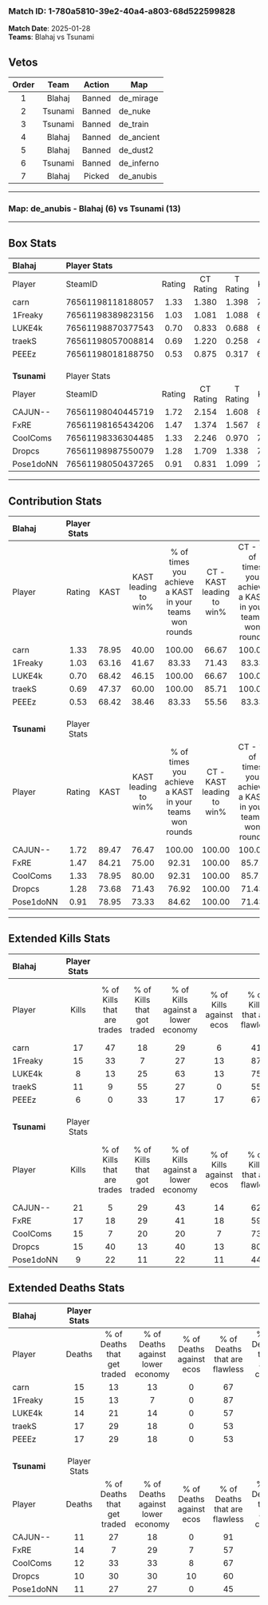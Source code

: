 ### Match ID: 1-780a5810-39e2-40a4-a803-68d522599828  
**Match Date**: 2025-01-28  
**Teams**: Blahaj vs Tsunami  

## Vetos  

| Order | Team | Action | Map |
| :---: | :--: | :----: | --- |
| 1 | Blahaj | Banned | de_mirage |
| 2 | Tsunami | Banned | de_nuke |
| 3 | Tsunami | Banned | de_train |
| 4 | Blahaj | Banned | de_ancient |
| 5 | Blahaj | Banned | de_dust2 |
| 6 | Tsunami | Banned | de_inferno |
| 7 | Blahaj | Picked | de_anubis |

---  

### **Map**: de_anubis - Blahaj (6) vs Tsunami (13)  
---  

## Box Stats  

| **Blahaj**  | Player Stats      |        |           |          |       |       |       |         |        |      |     |
| :- | :- | :-: | :-: | :-: | :-: | :-: | :-: | :-: | :-: | :-: | :-: |
| Player      | SteamID           | Rating | CT Rating | T Rating | KAST  |  ADR  | Kills | Assists | Deaths | K/D  | HS% |
| carn        | 76561198118188057 |  1.33  |   1.380   |  1.398   | 78.95 | 98.0  |  17   |    5    |   15   | 1.13 | 58  |
| 1Freaky     | 76561198389823156 |  1.03  |   1.081   |  1.088   | 63.16 | 70.8  |  15   |    3    |   15   | 1.00 | 53  |
| LUKE4k      | 76561198870377543 |  0.70  |   0.833   |  0.688   | 68.42 | 47.8  |   8   |    2    |   14   | 0.57 | 37  |
| traekS      | 76561198057008814 |  0.69  |   1.220   |  0.258   | 47.37 | 71.8  |  11   |    5    |   17   | 0.65 | 45  |
| PEEEz       | 76561198018188750 |  0.53  |   0.875   |  0.317   | 68.42 | 49.0  |   6   |    3    |   17   | 0.35 | 83  |
|             |                   |        |           |          |       |       |       |         |        |      |     |
|             |                   |        |           |          |       |       |       |         |        |      |     |
|             |                   |        |           |          |       |       |       |         |        |      |     |
| **Tsunami** | Player Stats      |        |           |          |       |       |       |         |        |      |     |
| Player      | SteamID           | Rating | CT Rating | T Rating | KAST  |  ADR  | Kills | Assists | Deaths | K/D  | HS% |
| CAJUN--     | 76561198040445719 |  1.72  |   2.154   |  1.608   | 89.47 | 105.4 |  21   |    4    |   11   | 1.91 | 42  |
| FxRE        | 76561198165434206 |  1.47  |   1.374   |  1.567   | 84.21 | 110.1 |  17   |   11    |   14   | 1.21 | 29  |
| CooIComs    | 76561198336304485 |  1.33  |   2.246   |  0.970   | 78.95 | 96.1  |  15   |    7    |   12   | 1.25 | 40  |
| Dropcs      | 76561198987550079 |  1.28  |   1.709   |  1.338   | 73.68 | 80.3  |  15   |    5    |   10   | 1.50 | 46  |
| Pose1doNN   | 76561198050437265 |  0.91  |   0.831   |  1.099   | 78.95 | 42.7  |   9   |    6    |   11   | 0.82 | 33  |
---  

## Contribution Stats  

| **Blahaj**  | Player Stats |       |                      |                                                        |                           |                                                             |                          |                                                            |
| :- | :-: | :-: | :-: | :-: | :-: | :-: | :-: | :-: |
| Player      |    Rating    | KAST  | KAST leading to win% | % of times you achieve a KAST in your teams won rounds | CT - KAST leading to win% | CT - % of times you achieve a KAST in your teams won rounds | T - KAST leading to win% | T - % of times you achieve a KAST in your teams won rounds |
| carn        |     1.33     | 78.95 |        40.00         |                         100.00                         |           66.67           |                           100.00                            |           0.00           |                            0.00                            |
| 1Freaky     |     1.03     | 63.16 |        41.67         |                         83.33                          |           71.43           |                            83.33                            |           0.00           |                            0.00                            |
| LUKE4k      |     0.70     | 68.42 |        46.15         |                         100.00                         |           66.67           |                           100.00                            |           0.00           |                            0.00                            |
| traekS      |     0.69     | 47.37 |        60.00         |                         100.00                         |           85.71           |                           100.00                            |           0.00           |                            0.00                            |
| PEEEz       |     0.53     | 68.42 |        38.46         |                         83.33                          |           55.56           |                            83.33                            |           0.00           |                            0.00                            |
|             |              |       |                      |                                                        |                           |                                                             |                          |                                                            |
|             |              |       |                      |                                                        |                           |                                                             |                          |                                                            |
|             |              |       |                      |                                                        |                           |                                                             |                          |                                                            |
| **Tsunami** | Player Stats |       |                      |                                                        |                           |                                                             |                          |                                                            |
| Player      |    Rating    | KAST  | KAST leading to win% | % of times you achieve a KAST in your teams won rounds | CT - KAST leading to win% | CT - % of times you achieve a KAST in your teams won rounds | T - KAST leading to win% | T - % of times you achieve a KAST in your teams won rounds |
| CAJUN--     |     1.72     | 89.47 |        76.47         |                         100.00                         |          100.00           |                           100.00                            |          60.00           |                           100.00                           |
| FxRE        |     1.47     | 84.21 |        75.00         |                         92.31                          |          100.00           |                            85.71                            |          60.00           |                           100.00                           |
| CooIComs    |     1.33     | 78.95 |        80.00         |                         92.31                          |          100.00           |                            85.71                            |          66.67           |                           100.00                           |
| Dropcs      |     1.28     | 73.68 |        71.43         |                         76.92                          |          100.00           |                            71.43                            |          55.56           |                           83.33                            |
| Pose1doNN   |     0.91     | 78.95 |        73.33         |                         84.62                          |          100.00           |                            71.43                            |          60.00           |                           100.00                           |
---  

## Extended Kills Stats  

| **Blahaj**  | Player Stats |                            |                            |                                    |                         |                              |                                 |                                       |                    |           |
| :- | :-: | :-: | :-: | :-: | :-: | :-: | :-: | :-: | :-: | :-: |
| Player      |    Kills     | % of Kills that are trades | % of Kills that got traded | % of Kills against a lower economy | % of Kills against ecos | % of Kills that are flawless | % of Kills that are close duels | % of Kills that are assisted by flash | Pistol Round Kills | AWP Kills |
| carn        |      17      |             47             |             18             |                 29                 |            6            |              41              |               18                |                   0                   |         1          |     5     |
| 1Freaky     |      15      |             33             |             7              |                 27                 |           13            |              87              |                7                |                   0                   |         0          |     0     |
| LUKE4k      |      8       |             13             |             25             |                 63                 |           13            |              75              |               13                |                   0                   |         0          |     0     |
| traekS      |      11      |             9              |             55             |                 27                 |            0            |              55              |               18                |                   0                   |         0          |     2     |
| PEEEz       |      6       |             0              |             33             |                 17                 |           17            |              67              |                0                |                   0                   |         0          |     0     |
|             |              |                            |                            |                                    |                         |                              |                                 |                                       |                    |           |
|             |              |                            |                            |                                    |                         |                              |                                 |                                       |                    |           |
|             |              |                            |                            |                                    |                         |                              |                                 |                                       |                    |           |
| **Tsunami** | Player Stats |                            |                            |                                    |                         |                              |                                 |                                       |                    |           |
| Player      |    Kills     | % of Kills that are trades | % of Kills that got traded | % of Kills against a lower economy | % of Kills against ecos | % of Kills that are flawless | % of Kills that are close duels | % of Kills that are assisted by flash | Pistol Round Kills | AWP Kills |
| CAJUN--     |      21      |             5              |             29             |                 43                 |           14            |              62              |                5                |                   5                   |         0          |     3     |
| FxRE        |      17      |             18             |             29             |                 41                 |           18            |              59              |                0                |                   6                   |         0          |     0     |
| CooIComs    |      15      |             7              |             20             |                 20                 |            7            |              73              |                0                |                   7                   |         2          |     1     |
| Dropcs      |      15      |             40             |             13             |                 40                 |           13            |              80              |                0                |                   7                   |         0          |     2     |
| Pose1doNN   |      9       |             22             |             11             |                 22                 |           11            |              44              |                0                |                   0                   |         2          |     3     |
## Extended Deaths Stats  

| **Blahaj**  | Player Stats |                             |                                   |                          |                               |                            |                           |               |
| :- | :-: | :-: | :-: | :-: | :-: | :-: | :-: | :-: |
| Player      |    Deaths    | % of Deaths that get traded | % of Deaths against lower economy | % of Deaths against ecos | % of Deaths that are flawless | % of Deaths that are close | % of Deaths while blinded | Deaths to AWP |
| carn        |      15      |             13              |                13                 |            0             |              67               |             0              |             0             |       0       |
| 1Freaky     |      15      |             13              |                 7                 |            0             |              87               |             0              |             7             |       0       |
| LUKE4k      |      14      |             21              |                14                 |            0             |              57               |             0              |             7             |       1       |
| traekS      |      17      |             29              |                18                 |            0             |              53               |             0              |             0             |       2       |
| PEEEz       |      17      |             29              |                18                 |            0             |              53               |             6              |            12             |       1       |
|             |              |                             |                                   |                          |                               |                            |                           |               |
|             |              |                             |                                   |                          |                               |                            |                           |               |
|             |              |                             |                                   |                          |                               |                            |                           |               |
| **Tsunami** | Player Stats |                             |                                   |                          |                               |                            |                           |               |
| Player      |    Deaths    | % of Deaths that get traded | % of Deaths against lower economy | % of Deaths against ecos | % of Deaths that are flawless | % of Deaths that are close | % of Deaths while blinded | Deaths to AWP |
| CAJUN--     |      11      |             27              |                18                 |            0             |              91               |             0              |             0             |       0       |
| FxRE        |      14      |              7              |                29                 |            7             |              57               |             14             |             0             |       1       |
| CooIComs    |      12      |             33              |                33                 |            8             |              67               |             17             |             0             |       0       |
| Dropcs      |      10      |             30              |                30                 |            10            |              60               |             20             |             0             |       0       |
| Pose1doNN   |      11      |             27              |                27                 |            0             |              45               |             9              |             0             |       0       |
